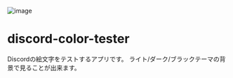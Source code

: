 
![image](https://user-images.githubusercontent.com/59691627/117462136-494b8b00-af89-11eb-930e-4b6dda752def.png)
# discord-color-tester
Discordの絵文字をテストするアプリです。
ライト/ダーク/ブラックテーマの背景で見ることが出来ます。
